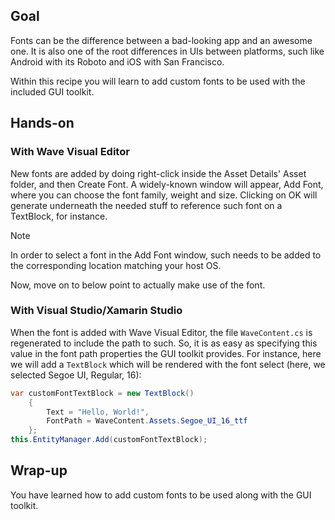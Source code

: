## Goal

Fonts can be the difference between a bad-looking app and an awesome one. It is also one of the root differences in UIs between platforms, such like Android with its Roboto and iOS with San Francisco.

Within this recipe you will learn to add custom fonts to be used with the included GUI toolkit.

## Hands-on

### With Wave Visual Editor

New fonts are added by doing right-click inside the Asset Details' Asset folder, and then Create Font. A widely-known window will appear, Add Font, where you can choose the font family, weight and size. Clicking on OK will generate underneath the needed stuff to reference such font on a TextBlock, for instance.

> [!Note]
> In order to select a font in the Add Font window, such needs to be added to the corresponding location matching your host OS.

Now, move on to below point to actually make use of the font.

### With Visual Studio/Xamarin Studio

When the font is added with Wave Visual Editor, the file `WaveContent.cs` is regenerated to include the path to such. So, it is as easy as specifying this value in the font path properties the GUI toolkit provides. For instance, here we will add a `TextBlock` which will be rendered with the font select (here, we selected Segoe UI, Regular, 16):

```c#
var customFontTextBlock = new TextBlock()
    {
        Text = "Hello, World!",
        FontPath = WaveContent.Assets.Segoe_UI_16_ttf
    };
this.EntityManager.Add(customFontTextBlock);
```

## Wrap-up

You have learned how to add custom fonts to be used along with the GUI toolkit.